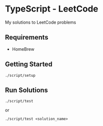 # TypeScript - LeetCode

My solutions to LeetCode problems

## Requirements

* HomeBrew

## Getting Started

`./script/setup`

## Run Solutions

`./script/test`

or

`./script/test <solution_name>`
